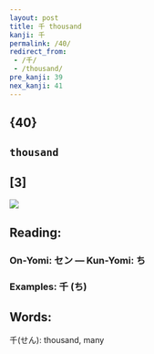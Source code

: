 ```yaml
---
layout: post
title: 千 thousand
kanji: 千
permalink: /40/
redirect_from:
 - /千/
 - /thousand/
pre_kanji: 39
nex_kanji: 41
---
```


## {40}

## `thousand`

## [3]

<div class="stroke"><img src="E58D83.png" /></div>

## Reading:

### On-Yomi: セン &mdash; Kun-Yomi: ち

### Examples: 千 (ち)

## Words:

千(せん): thousand, many
